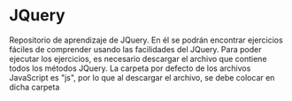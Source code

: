JQuery
======

Repositorio de aprendizaje de JQuery. En él se podrán encontrar ejercicios fáciles de comprender usando las facilidades del JQuery.
Para poder ejecutar los ejercicios, es necesario descargar el archivo que contiene todos los métodos JQuery.
La carpeta por defecto de los archivos JavaScript es "js", por lo que al descargar el archivo, se debe colocar en dicha carpeta

